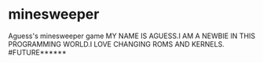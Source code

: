 # minesweeper
Aguess's minesweeper game
MY NAME IS AGUESS.I AM A NEWBIE IN THIS PROGRAMMING WORLD.I LOVE CHANGING ROMS AND KERNELS.
#FUTURE******
